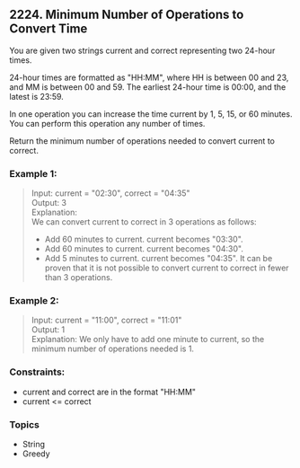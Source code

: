 ## 2224. Minimum Number of Operations to Convert Time
You are given two strings current and correct representing two 24-hour times.

24-hour times are formatted as "HH:MM", where HH is between 00 and 23, and MM is between 00 and 59. The earliest 24-hour time is 00:00, and the latest is 23:59.

In one operation you can increase the time current by 1, 5, 15, or 60 minutes. You can perform this operation any number of times.

Return the minimum number of operations needed to convert current to correct.

### Example 1:

> Input: current = "02:30", correct = "04:35"<br/>
> Output: 3<br/>
> Explanation:<br/>
> We can convert current to correct in 3 operations as follows:<br/>
> - Add 60 minutes to current. current becomes "03:30".
> - Add 60 minutes to current. current becomes "04:30".
> - Add 5 minutes to current. current becomes "04:35".
> It can be proven that it is not possible to convert current to correct in fewer than 3 operations.

### Example 2:

> Input: current = "11:00", correct = "11:01"<br/>
> Output: 1<br/>
> Explanation: We only have to add one minute to current, so the minimum number of operations needed is 1.
 
### Constraints:

- current and correct are in the format "HH:MM"
- current <= correct

### Topics

- String
- Greedy

